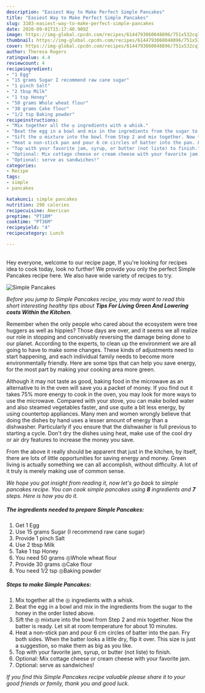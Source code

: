 ```yaml
---
description: "Easiest Way to Make Perfect Simple Pancakes"
title: "Easiest Way to Make Perfect Simple Pancakes"
slug: 3103-easiest-way-to-make-perfect-simple-pancakes
date: 2020-09-01T15:17:40.909Z
image: https://img-global.cpcdn.com/recipes/6144793060048896/751x532cq70/simple-pancakes-recipe-main-photo.jpg
thumbnail: https://img-global.cpcdn.com/recipes/6144793060048896/751x532cq70/simple-pancakes-recipe-main-photo.jpg
cover: https://img-global.cpcdn.com/recipes/6144793060048896/751x532cq70/simple-pancakes-recipe-main-photo.jpg
author: Theresa Rogers
ratingvalue: 4.4
reviewcount: 4
recipeingredient:
- "1 Egg"
- "15 grams Sugar I recommend raw cane sugar"
- "1 pinch Salt"
- "2 tbsp Milk"
- "1 tsp Honey"
- "50 grams Whole wheat flour"
- "30 grams Cake flour"
- "1/2 tsp Baking powder"
recipeinstructions:
- "Mix together all the ◎ ingredients with a whisk."
- "Beat the egg in a bowl and mix in the ingredients from the sugar to the honey in the order listed above."
- "Sift the ◎ mixture into the bowl from Step 2 and mix together. Now the batter is ready. Let sit at room temperature for about 10 minutes."
- "Heat a non-stick pan and pour 6 cm circles of batter into the pan. Fry both sides. When the batter looks a little dry, flip it over. This size is just a suggestion, so make them as big as you like."
- "Top with your favorite jam, syrup, or butter (not liste) to finish."
- "Optional: Mix cottage cheese or cream cheese with your favorite jam."
- "Optional: serve as sandwiches!"
categories:
- Recipe
tags:
- simple
- pancakes

katakunci: simple pancakes 
nutrition: 298 calories
recipecuisine: American
preptime: "PT18M"
cooktime: "PT36M"
recipeyield: "4"
recipecategory: Lunch

---
```

<br>
Hey everyone, welcome to our recipe page, If you're looking for recipes idea to cook today, look no further! We provide you only the perfect Simple Pancakes recipe here. We also have wide variety of recipes to try.
<br>


![Simple Pancakes](https://img-global.cpcdn.com/recipes/6144793060048896/751x532cq70/simple-pancakes-recipe-main-photo.jpg)

<i>Before you jump to Simple Pancakes recipe, you may want to read this short interesting healthy tips about 
<strong>Tips For Living Green And Lowering costs Within the Kitchen</strong>.</i>
</br>

Remember when the only people who cared about the ecosystem were tree huggers as well as hippies? Those days are over, and it seems we all realize our role in stopping and conceivably reversing the damage being done to our planet. According to the experts, to clean up the environment we are all going to have to make some changes. These kinds of adjustments need to start happening, and each individual family needs to become more environmentally friendly. Here are some tips that can help you save energy, for the most part by making your cooking area more green.

Although it may not taste as good, baking food in the microwave as an alternative to in the oven will save you a packet of money. If you find out it takes 75% more energy to cook in the oven, you may look for more ways to use the microwave. Compared with your stove, you can make boiled water and also steamed vegetables faster, and use quite a bit less energy, by using countertop appliances. Many men and women wrongly believe that doing the dishes by hand uses a lesser amount of energy than a dishwasher. Particularly if you ensure that the dishwasher is full previous to starting a cycle. Don't dry the dishes using heat, make use of the cool dry or air dry features to increase the money you save.

From the above it really should be apparent that just in the kitchen, by itself, there are lots of little opportunities for saving energy and money. Green living is actually something we can all accomplish, without difficulty. A lot of it truly is merely making use of common sense.


<i>We hope you got insight from reading it, now let's go back to simple pancakes recipe. You can cook simple pancakes using <strong>8</strong> ingredients and <strong>7</strong> steps. Here is how you do it.
</i>

##### The ingredients needed to prepare Simple Pancakes:

1. Get 1 Egg
1. Use 15 grams Sugar (I recommend raw cane sugar)
1. Provide 1 pinch Salt
1. Use 2 tbsp Milk
1. Take 1 tsp Honey
1. You need 50 grams ◎Whole wheat flour
1. Provide 30 grams ◎Cake flour
1. You need 1/2 tsp ◎Baking powder


##### Steps to make Simple Pancakes:

1. Mix together all the ◎ ingredients with a whisk.
1. Beat the egg in a bowl and mix in the ingredients from the sugar to the honey in the order listed above.
1. Sift the ◎ mixture into the bowl from Step 2 and mix together. Now the batter is ready. Let sit at room temperature for about 10 minutes.
1. Heat a non-stick pan and pour 6 cm circles of batter into the pan. Fry both sides. When the batter looks a little dry, flip it over. This size is just a suggestion, so make them as big as you like.
1. Top with your favorite jam, syrup, or butter (not liste) to finish.
1. Optional: Mix cottage cheese or cream cheese with your favorite jam.
1. Optional: serve as sandwiches!


<i>If you find this Simple Pancakes recipe valuable please share it to your good friends or family, thank you and good luck.</i>
